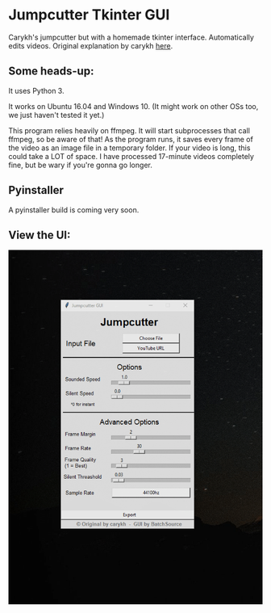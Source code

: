 # Jumpcutter Tkinter GUI

Carykh's jumpcutter but with a homemade tkinter interface.
Automatically edits videos. Original explanation by carykh [here](https://www.youtube.com/watch?v=DQ8orIurGxw).


## Some heads-up:

It uses Python 3.

It works on Ubuntu 16.04 and Windows 10. (It might work on other OSs too, we just haven't tested it yet.)

This program relies heavily on ffmpeg. It will start subprocesses that call ffmpeg, so be aware of that!
As the program runs, it saves every frame of the video as an image file in a
temporary folder. If your video is long, this could take a LOT of space. I have processed 17-minute videos completely fine, but be wary if you're gonna go longer.


## Pyinstaller

A pyinstaller build is coming very soon.

## View the UI:

![View the Interface](https://github.com/BatchSource/Jumpcutter-GUI/blob/master/example.gif)
